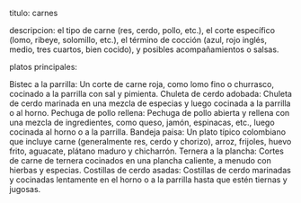titulo:
carnes

descripcion:
el tipo de carne (res, cerdo, pollo, etc.), el corte específico (lomo, ribeye, solomillo, etc.), el término de cocción (azul, rojo inglés, medio, tres cuartos, bien cocido), y posibles acompañamientos o salsas. 

platos principales:

Bistec a la parrilla:
Un corte de carne roja, como lomo fino o churrasco, cocinado a la parrilla con sal y pimienta.
Chuleta de cerdo adobada:
Chuleta de cerdo marinada en una mezcla de especias y luego cocinada a la parrilla o al horno.
Pechuga de pollo rellena:
Pechuga de pollo abierta y rellena con una mezcla de ingredientes, como queso, jamón, espinacas, etc., luego cocinada al horno o a la parrilla.
Bandeja paisa:
Un plato típico colombiano que incluye carne (generalmente res, cerdo y chorizo), arroz, frijoles, huevo frito, aguacate, plátano maduro y chicharrón.
Ternera a la plancha:
Cortes de carne de ternera cocinados en una plancha caliente, a menudo con hierbas y especias.
Costillas de cerdo asadas:
Costillas de cerdo marinadas y cocinadas lentamente en el horno o a la parrilla hasta que estén tiernas y jugosas.